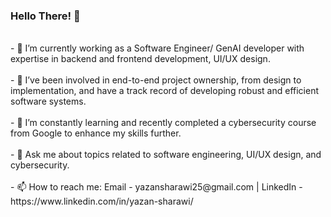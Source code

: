 ### Hello There! 👋  
<br />
- 🔭 I’m currently working as a Software Engineer/ GenAI developer with expertise in backend and frontend development, UI/UX design.<br /><br />
- 🔭 I’ve been involved in end-to-end project ownership, from design to implementation, and have a track record of developing robust and efficient software systems.<br /><br />
- 🌱 I’m constantly learning and recently completed a cybersecurity course from Google to enhance my skills further.<br /><br />
- 💬 Ask me about topics related to software engineering, UI/UX design, and cybersecurity.<br /><br />
- 📫 How to reach me: Email - yazansharawi25@gmail.com | LinkedIn - https://www.linkedin.com/in/yazan-sharawi/<br />


